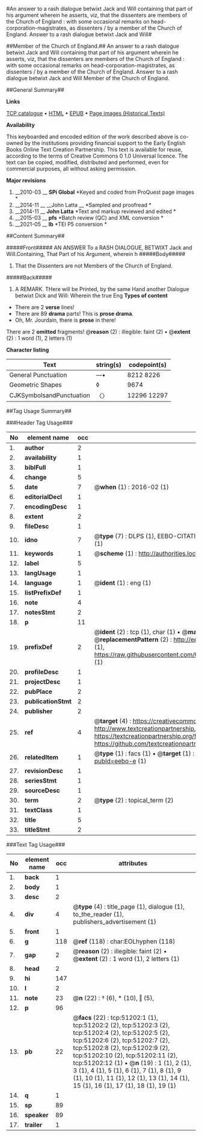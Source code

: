 #An answer to a rash dialogue betwixt Jack and Will containing that part of his argument wherein he asserts, viz, that the dissenters are members of the Church of England : with some occasional remarks on head-corporation-magistrates, as dissenters / by a member of the Church of England. Answer to a rash dialogue betwixt Jack and Will#

##Member of the Church of England.##
An answer to a rash dialogue betwixt Jack and Will containing that part of his argument wherein he asserts, viz, that the dissenters are members of the Church of England : with some occasional remarks on head-corporation-magistrates, as dissenters / by a member of the Church of England.
Answer to a rash dialogue betwixt Jack and Will
Member of the Church of England.

##General Summary##

**Links**

[TCP catalogue](http://www.ota.ox.ac.uk/tcp/)  • 
[HTML](http://tei.it.ox.ac.uk/tcp/Texts-HTML/free/A25/A25548.html)  • 
[EPUB](http://tei.it.ox.ac.uk/tcp/Texts-EPUB/free/A25/A25548.epub) • 
[Page images (Historical Texts)](https://historicaltexts.jisc.ac.uk/eebo-11936502e)

**Availability**

This keyboarded and encoded edition of the work described above is co-owned by the
    institutions providing financial support to the Early English Books Online Text Creation
    Partnership. This text is available for reuse, according to the terms of  Creative Commons 0 1.0 Universal
    licence. The text can be copied, modified, distributed and performed, even for commercial
    purposes, all without asking permission.

**Major revisions**

1. __2010-03 __ __SPi Global__ *Keyed and coded from ProQuest page images *
1. __2014-11 __ __John Latta __ *Sampled and proofread *
1. __2014-11 __ __John Latta__ *Text and markup reviewed and edited *
1. __2015-03 __ __pfs__ *Batch review (QC) and XML conversion *
1. __2021-05 __ __lb__ *TEI P5 conversion *

##Content Summary##

#####Front#####
AN ANSWER To a RASH DIALOGUE, BETWIXT Jack and Will.Containing, That Part of his Argument, wherein h
#####Body#####

1. That the Dissenters are not Members of the Church of England.

#####Back#####

1. A REMARK.
THere will be Printed, by the same Hand another Dialogue betwixt Dick and Will: Wherein the true Eng
**Types of content**

  * There are 2 **verse** lines!
  * There are 89 **drama** parts! This is **prose drama**.
  * Oh, Mr. Jourdain, there is **prose** in there!

There are 2 **omitted** fragments! 
 @__reason__ (2) : illegible: faint (2)  •  @__extent__ (2) : 1 word (1), 2 letters (1)

**Character listing**


|Text|string(s)|codepoint(s)|
|---|---|---|
|General Punctuation|—•|8212 8226|
|Geometric Shapes|◊|9674|
|CJKSymbolsandPunctuation|〈〉|12296 12297|

##Tag Usage Summary##

###Header Tag Usage###

|No|element name|occ|attributes|
|---|---|---|---|
|1.|__author__|2||
|2.|__availability__|1||
|3.|__biblFull__|1||
|4.|__change__|5||
|5.|__date__|7| @__when__ (1) : 2016-02 (1)|
|6.|__editorialDecl__|1||
|7.|__encodingDesc__|1||
|8.|__extent__|2||
|9.|__fileDesc__|1||
|10.|__idno__|7| @__type__ (7) : DLPS (1), EEBO-CITATION (1), VID (1), EEBO-PROQUEST (1), STC (2), OCLC (1)|
|11.|__keywords__|1| @__scheme__ (1) : http://authorities.loc.gov/ (1)|
|12.|__label__|5||
|13.|__langUsage__|1||
|14.|__language__|1| @__ident__ (1) : eng (1)|
|15.|__listPrefixDef__|1||
|16.|__note__|4||
|17.|__notesStmt__|2||
|18.|__p__|11||
|19.|__prefixDef__|2| @__ident__ (2) : tcp (1), char (1)  •  @__matchPattern__ (2) : ([0-9\-]+):([0-9IVX]+) (1), (.+) (1)  •  @__replacementPattern__ (2) : http://eebo.chadwyck.com/downloadtiff?vid=$1&page=$2 (1), https://raw.githubusercontent.com/textcreationpartnership/Texts/master/tcpchars.xml#$1 (1)|
|20.|__profileDesc__|1||
|21.|__projectDesc__|1||
|22.|__pubPlace__|2||
|23.|__publicationStmt__|2||
|24.|__publisher__|2||
|25.|__ref__|4| @__target__ (4) : https://creativecommons.org/publicdomain/zero/1.0/ (1), http://www.textcreationpartnership.org/docs/. (1), https://textcreationpartnership.org/faq/#faq05 (1), https://github.com/textcreationpartnership (1)|
|26.|__relatedItem__|1| @__type__ (1) : facs (1)  •  @__target__ (1) : https://data.historicaltexts.jisc.ac.uk/view?pubId=eebo-e (1)|
|27.|__revisionDesc__|1||
|28.|__seriesStmt__|1||
|29.|__sourceDesc__|1||
|30.|__term__|2| @__type__ (2) : topical_term (2)|
|31.|__textClass__|1||
|32.|__title__|5||
|33.|__titleStmt__|2||


###Text Tag Usage###

|No|element name|occ|attributes|
|---|---|---|---|
|1.|__back__|1||
|2.|__body__|1||
|3.|__desc__|2||
|4.|__div__|4| @__type__ (4) : title_page (1), dialogue (1), to_the_reader (1), publishers_advertisement (1)|
|5.|__front__|1||
|6.|__g__|118| @__ref__ (118) : char:EOLhyphen (118)|
|7.|__gap__|2| @__reason__ (2) : illegible: faint (2)  •  @__extent__ (2) : 1 word (1), 2 letters (1)|
|8.|__head__|2||
|9.|__hi__|147||
|10.|__l__|2||
|11.|__note__|23| @__n__ (22) : † (6), * (10), ‖ (5), | (1)  •  @__place__ (23) : margin (23)|
|12.|__p__|96||
|13.|__pb__|22| @__facs__ (22) : tcp:51202:1 (1), tcp:51202:2 (2), tcp:51202:3 (2), tcp:51202:4 (2), tcp:51202:5 (2), tcp:51202:6 (2), tcp:51202:7 (2), tcp:51202:8 (2), tcp:51202:9 (2), tcp:51202:10 (2), tcp:51202:11 (2), tcp:51202:12 (1)  •  @__n__ (19) : 1 (1), 2 (1), 3 (1), 4 (1), 5 (1), 6 (1), 7 (1), 8 (1), 9 (1), 10 (1), 11 (1), 12 (1), 13 (1), 14 (1), 15 (1), 16 (1), 17 (1), 18 (1), 19 (1)|
|14.|__q__|1||
|15.|__sp__|89||
|16.|__speaker__|89||
|17.|__trailer__|1||
